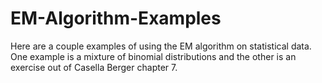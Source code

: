 # EM-Algorithm-Examples
Here are a couple examples of using the EM algorithm on statistical data. One example is a mixture of binomial distributions and the other is an exercise out of Casella Berger chapter 7.

